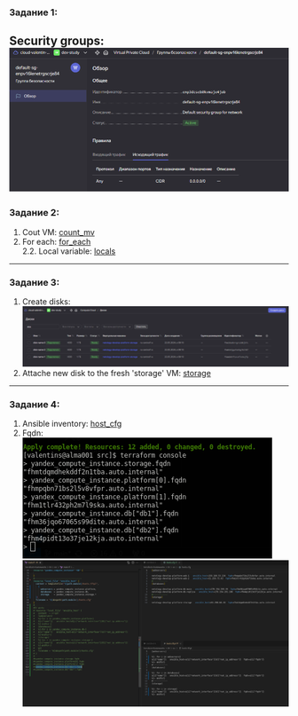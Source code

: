 ### Задание 1:
Security groups:
![security](./screenshots/security_group_YC.png)
----
### Задание 2:
1. Cout VM:
[count_mv](./src/count-vm.tf)
2. For each:
[for_each](./src/for_each-vm.tf)\
2.2. Local variable:
[locals](./src/locals.tf)
----
### Задание 3:
1. Create disks:
![disks](./screenshots/secondary_disk-3.2.png)
2. Attache new disk to the fresh 'storage' VM:
[storage](./src/disk_vm.tf)
----
### Задание 4:
1. Ansible inventory:
[host_cfg](./src/hosts.tftpl)
3. Fqdn:\
![console](./screenshots/fqdn_console.png)
![vscode](./screenshots/fqdn_vscode.png)


